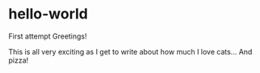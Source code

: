# hello-world
First attempt
Greetings!

This is all very exciting as I get to write about how much I love cats... And pizza!
